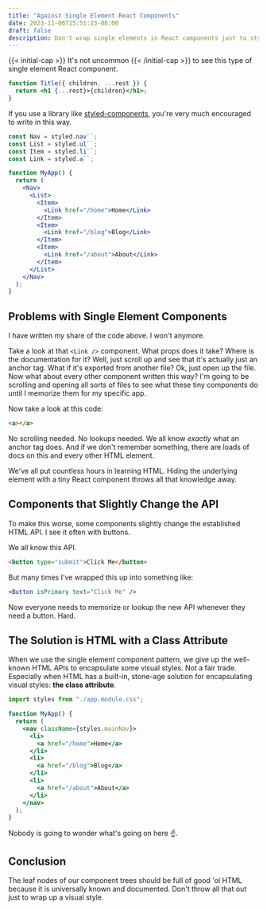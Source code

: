 ```yaml
---
title: "Against Single Element React Components"
date: 2023-11-06T15:51:23-08:00
draft: false
description: Don't wrap single elements in React components just to style them.
---
```


{{< initial-cap >}} It's not uncommon {{< /initial-cap >}} to see this type of single element React component.

```jsx
function Title({ children, ...rest }) {
  return <h1 {...rest}>{children}</h1>;
}
```

If you use a library like [styled-components](https://styled-components.com/), you're very much encouraged to write in this way.

```jsx
const Nav = styled.nav``;
const List = styled.ul``;
const Item = styled.li``;
const Link = styled.a``;

function MyApp() {
  return (
    <Nav>
      <List>
        <Item>
          <Link href="/home">Home</Link>
        </Item>
        <Item>
          <Link href="/blog">Blog</Link>
        </Item>
        <Item>
          <Link href="/about">About</Link>
        </Item>
      </List>
    </Nav>
  );
}
```

## Problems with Single Element Components

I have written my share of the code above. I won't anymore.

Take a look at that `<Link />` component. What props does it take? Where is the documentation for it? Well, just scroll up and see that it's actually just an anchor tag. What if it's exported from another file? Ok, just open up the file. Now what about every other component written this way? I'm going to be scrolling and opening all sorts of files to see what these tiny components do until I memorize them for my specific app.

Now take a look at this code:

```html
<a></a>
```

No scrolling needed. No lookups needed. We all know _exactly_ what an anchor tag does. And if we don't remember something, there are loads of docs on this and every other HTML element.

We've all put countless hours in learning HTML. Hiding the underlying element with a tiny React component throws all that knowledge away.

## Components that Slightly Change the API

To make this worse, some components slightly change the established HTML API. I see it often with buttons.

We all know this API.

```html
<button type="submit">Click Me</button>
```

But many times I've wrapped this up into something like:

```jsx
<Button isPrimary text="Click Me" />
```

Now everyone needs to memorize or lookup the new API whenever they need a button. Hard.

## The Solution is HTML with a Class Attribute

When we use the single element component pattern, we give up the well-known HTML APIs to encapsulate some visual styles. Not a fair trade. Especially when HTML has a built-in, stone-age solution for encapsulating visual styles: **the class attribute**.

```jsx
import styles from "./app.module.css";

function MyApp() {
  return (
    <nav className={styles.mainNav}>
      <li>
        <a href="/home">Home</a>
      </li>
      <li>
        <a href="/blog">Blog</a>
      </li>
      <li>
        <a href="/about">About</a>
      </li>
    </nav>
  );
}
```

Nobody is going to wonder what's going on here ☝️.

## Conclusion

The leaf nodes of our component trees should be full of good 'ol HTML because it is universally known and documented. Don't throw all that out just to wrap up a visual style.
